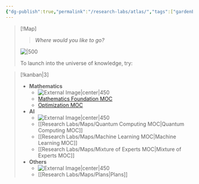 ```yaml
---
{"dg-publish":true,"permalink":"/research-labs/atlas/","tags":["gardenEntry"],"created":"2025-02-21T16:35:17.001+07:00","updated":"2025-03-15T16:54:52.702+07:00"}
---
```


> [!Map]
> > *Where would you like to go?*
>
> ![|500](https://i.imgur.com/7a2OF0m.png)
> 
> To launch into the universe of knowledge, try: 

> [!kanban|3]
> - **Mathematics**
> 	- ![External Image|center|450](https://c4.wallpaperflare.com/wallpaper/126/524/884/kurzgesagt-in-a-nutshell-flatdesign-hd-wallpaper-preview.jpg) 
> 	- [Mathematics Foundation MOC](Mathematics%20Foundation%20MOC.md)
> 	- [Optimization MOC](Optimization%20MOC.md)
> - **AI**
> 	- ![External Image|center|450](https://preview.redd.it/kurzgesagt-4k-wallpapers-3840x2160-v0-thrpw4zmouhb1.png?width=3840&format=png&auto=webp&s=b1dfb23b2606ba97b175f60c77bfc8a9eb13f4f8)
> 	- [[Research Labs/Maps/Quantum Computing MOC\|Quantum Computing MOC]]
> 	- [[Research Labs/Maps/Machine Learning MOC\|Machine Learning MOC]]
> 	- [[Research Labs/Maps/Mixture of Experts MOC\|Mixture of Experts MOC]]
> - **Others**
> 	- ![External Image|center|450](https://i.imgur.com/rA9FODR.png)
> 	- [[Research Labs/Maps/Plans\|Plans]]

